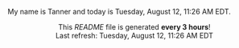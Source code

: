 My name is Tanner and today is Tuesday, August 12, 11:26 AM EDT.

<p align="center">This <i>README</i> file is generated <b>every 3 hours</b>!</br>Last refresh: Tuesday, August 12, 11:26 AM EDT<br /></p>
